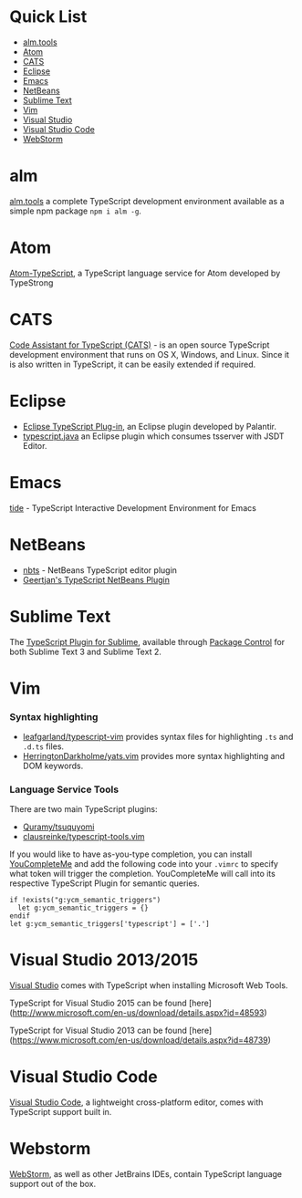 # Quick List

 * [alm.tools](#alm)
 * [Atom](#atom)
 * [CATS](#cats) 
 * [Eclipse](#eclipse)
 * [Emacs](#emacs)
 * [NetBeans](#netbeans)
 * [Sublime Text](#sublime-text)
 * [Vim](#vim)
 * [Visual Studio](#visual-studio-20132015)
 * [Visual Studio Code](#visual-studio-code)
 * [WebStorm](#webstorm)

# alm

[alm.tools](http://alm.tools/) a complete TypeScript development environment available as a simple npm package `npm i alm -g`.

# Atom

[Atom-TypeScript](https://atom.io/packages/atom-typescript), a TypeScript language service for Atom developed by TypeStrong

# CATS

[Code Assistant for TypeScript (CATS)](https://github.com/jbaron/cats) -  is an open source TypeScript development environment that runs on OS X, Windows, and Linux.
Since it is also written in TypeScript, it can be easily extended if required.

# Eclipse

* [Eclipse TypeScript Plug-in](https://github.com/palantir/eclipse-typescript), an Eclipse plugin developed by Palantir.
* [typescript.java](https://github.com/angelozerr/typescript.java) an Eclipse plugin which consumes tsserver with JSDT Editor.

# Emacs

[tide](https://github.com/ananthakumaran/tide) - TypeScript Interactive Development Environment for Emacs

# NetBeans

* [nbts](https://github.com/Everlaw/nbts) - NetBeans TypeScript editor plugin
* [Geertjan's TypeScript NetBeans Plugin](https://github.com/GeertjanWielenga/TypeScript)

# Sublime Text

The [TypeScript Plugin for Sublime](https://github.com/Microsoft/TypeScript-Sublime-Plugin), available through [Package Control](https://packagecontrol.io/) for both Sublime Text 3 and Sublime Text 2.

# Vim

### Syntax highlighting

* [leafgarland/typescript-vim](https://github.com/leafgarland/typescript-vim) provides syntax files for highlighting `.ts` and `.d.ts` files.
* [HerringtonDarkholme/yats.vim](https://github.com/HerringtonDarkholme/yats.vim) provides more syntax highlighting and DOM keywords.

### Language Service Tools

There are two main TypeScript plugins:

* [Quramy/tsuquyomi](https://github.com/Quramy/tsuquyomi)
* [clausreinke/typescript-tools.vim](https://github.com/clausreinke/typescript-tools.vim)

If you would like to have as-you-type completion, you can install [YouCompleteMe](https://github.com/Valloric/YouCompleteMe) and add the following code into your `.vimrc` to specify what token will trigger the completion. YouCompleteMe will call into its respective TypeScript Plugin for semantic queries.

```vimscript
if !exists("g:ycm_semantic_triggers")
  let g:ycm_semantic_triggers = {}
endif
let g:ycm_semantic_triggers['typescript'] = ['.']
```

# Visual Studio 2013/2015

[Visual Studio](https://www.visualstudio.com/) comes with TypeScript when installing Microsoft Web Tools.

TypeScript for Visual Studio 2015 can be found [here] (http://www.microsoft.com/en-us/download/details.aspx?id=48593)

TypeScript for Visual Studio 2013 can be found [here] (https://www.microsoft.com/en-us/download/details.aspx?id=48739)

# Visual Studio Code

[Visual Studio Code](https://code.visualstudio.com/), a lightweight cross-platform editor, comes with TypeScript support built in.

# Webstorm

[WebStorm](https://www.jetbrains.com/webstorm/), as well as other JetBrains IDEs, contain TypeScript language support out of the box.
